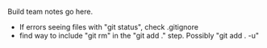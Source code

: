 Build team notes go here.

* If errors seeing files with "git status", check .gitignore
* find way to include "git rm" in the "git add ." step. Possibly "git add . -u"